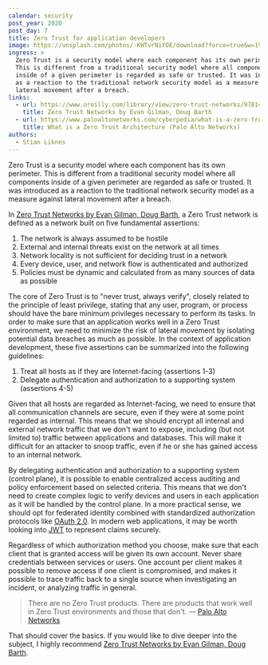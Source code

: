 ```yaml
---
calendar: security
post_year: 2020
post_day: 7
title: Zero Trust for application developers
image: https://unsplash.com/photos/-KWTvrNiYOE/download?force=true&w=1920
ingress: >
  Zero Trust is a security model where each component has its own perimeter.
  This is different from a traditional security model where all components
  inside of a given perimeter is regarded as safe or trusted. It was introduced
  as a reaction to the traditional network security model as a measure against
  lateral movement after a breach.
links:
  - url: https://www.oreilly.com/library/view/zero-trust-networks/9781491962183/ch01.htm
    title: Zero Trust Networks by Evan Gilman, Doug Barth
  - url: https://www.paloaltonetworks.com/cyberpedia/what-is-a-zero-trust-architecture
    title: What is a Zero Trust Architecture (Palo Alto Networks)
authors:
  - Stian Liknes
---
```


Zero Trust is a security model where each component has its own perimeter. This is different from a traditional security model where all components inside of a given perimeter are regarded as safe or trusted. It was introduced as a reaction to the traditional network security model as a measure against lateral movement after a breach.

In [Zero Trust Networks by Evan Gilman, Doug Barth](https://www.oreilly.com/library/view/zero-trust-networks/9781491962183/ch01.html), a Zero Trust network is defined as a network built on five fundamental assertions:

1. The network is always assumed to be hostile
2. External and internal threats exist on the network at all times
3. Network locality is not sufficient for deciding trust in a network
4. Every device, user, and network flow is authenticated and authorized
5. Policies must be dynamic and calculated from as many sources of data as possible

The core of Zero Trust is to "never trust, always verify", closely related to the principle of least privilege, stating that any user, program, or process should have the bare minimum privileges necessary to perform its tasks. In order to make sure that an application works well in a Zero Trust environment, we need to minimize the risk of lateral movement by isolating potential data breaches as much as possible. In the context of application development, these five assertions can be summarized into the following guidelines:

1. Treat all hosts as if they are Internet-facing (assertions 1-3)
2. Delegate authentication and authorization to a supporting system (assertions 4-5)

Given that all hosts are regarded as Internet-facing, we need to ensure that all communication channels are secure, even if they were at some point regarded as internal. This means that we should encrypt all internal and external network traffic that we don't want to expose, including (but not limited to) traffic between applications and databases. This will make it difficult for an attacker to snoop traffic, even if he or she has gained access to an internal network.

By delegating authentication and authorization to a supporting system (control plane), it is possible to enable centralized access auditing and policy enforcement based on selected criteria. This means that we don't need to create complex logic to verify devices and users in each application as it will be handled by the control plane. In a more practical sense, we should opt for federated identity combined with standardized authorization protocols like [OAuth 2.0](https://oauth.net/2/). In modern web applications, it may be worth looking into [JWT](https://jwt.io/) to represent claims securely.

Regardless of which authorization method you choose, make sure that each client that is granted access will be given its own account. Never share credentials between services or users. One account per client makes it possible to remove access if one client is compromised, and makes it possible to trace traffic back to a single source when investigating an incident, or analyzing traffic in general.

> There are no Zero Trust products. There are products that work well in Zero Trust environments and those that don't. 
> — [Palo Alto Networks](https://www.paloaltonetworks.com/cyberpedia/what-is-a-zero-trust-architecture)

That should cover the basics. If you would like to dive deeper into the subject, I highly recommend [Zero Trust Networks by Evan Gilman, Doug Barth](https://www.oreilly.com/library/view/zero-trust-networks/9781491962183/ch01.html).